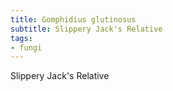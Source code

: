 ```yaml
---
title: Gomphidius glutinosus
subtitle: Slippery Jack's Relative
tags:
- fungi
---
```


Slippery Jack's Relative
